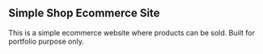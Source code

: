 ## Simple Shop Ecommerce Site

This is a simple ecommerce website where products can be sold. Built for portfolio purpose only.
